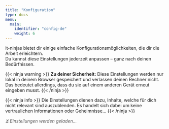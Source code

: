 ```yaml
---
title: "Konfiguration"
type: docs
menu:
  main:
    identifier: "config-de"
    weight: 6
---
```


it-ninjas bietet dir einige einfache Konfigurationsmöglichkeiten, die dir die Arbeit erleichtern.  
Du kannst diese Einstellungen jederzeit anpassen – ganz nach deinen Bedürfnissen.

{{< ninja warning >}}
**Zu deiner Sicherheit:** Diese Einstellungen werden nur lokal in deinem Browser gespeichert und verlassen deinen Rechner nicht.  
Das bedeutet allerdings, dass du sie auf einem anderen Gerät erneut eingeben musst.
{{< /ninja >}}

{{< ninja info >}}
Die Einstellungen dienen dazu, Inhalte, welche für dich nicht relevant sind auszublenden. Es handelt sich dabei um keine
vertraulichen Informationen oder Geheimnisse...
{{< /ninja >}}

<div id="loading-indicator" style="color: #555; font-style: italic; margin-bottom: 1em;">
  ⏳ Einstellungen werden geladen...
</div>

<form id="config-form" style="display: none;">
  <label for="username">Benutzername:</label><br />
  <input type="text" id="username" name="username" /><br /><br />

<label for="localrepo">Pfad zum lokalen Repository (dort wo du deine Übungen speichern willst):</label><br />
<input type="text" id="localrepo" name="localrepo" style="width: 100%;" /><br /><br />

<label for="os">Betriebssystem des Entwicklungsrechners:</label><br />
<select id="os" name="os">
<option value="Windows">Windows</option>
<option value="Linux">Linux</option>
</select><br /><br />

<label for="ausbildungsort">Wahl der Ausbildungsstätte:</label><br />
<select id="ausbildungsort" name="ausbildungsort">
<option value="">(keine)</option>
<option value="SBB">SBB</option>
<option value="89grad">89grad</option>
<option value="Puzzle ITC">Puzzle ITC</option>
<option value="unic">unic</option>
</select><br /><br />

<button type="submit">Speichern</button>

</form>

<p id="save-status" style="color: green; display: none;">Einstellungen gespeichert!</p>

<script>
  function getWithDefault(key, fallback) {
    const value = localStorage.getItem(key);
    if (value === null || value === '') {
      console.log(`ℹ️ ${key} nicht gesetzt → Standardwert verwendet: "${fallback}"`);
      return fallback;
    } else {
      console.log(`✅ ${key} geladen: "${value}"`);
      return value;
    }
  }

  // Laden
  window.addEventListener('DOMContentLoaded', () => {
    console.log("🚀 Lade Konfigurationsformular...");

    const username = getWithDefault('itninja_username', 'u123456');
    const os = getWithDefault('itninja_os', 'Windows');
    const ausbildungsort = getWithDefault('itninja_ausbildungsort', '');

    // Standardpfad berechnen
    let defaultPath = 'C:\\Users\\u123456\\local_repos\\it-ninja-labs';
    if (os.toLowerCase() === 'linux') {
      defaultPath = '/home/u123456/repos.local/it-ninjas-lab';
    }
    defaultPath = defaultPath.replace("u123456", username);
    window.defaultRepoPath = defaultPath; // Merken für später

    const localrepo = getWithDefault('itninja_localrepo', defaultPath);

    // Felder befüllen
    document.getElementById('username').value = username;
    document.getElementById('localrepo').value = localrepo;
    document.getElementById('os').value = os;
    document.getElementById('ausbildungsort').value = ausbildungsort;

    document.getElementById('loading-indicator').style.display = 'none';
    document.getElementById('config-form').style.display = 'block';

    console.log("✅ Formularwerte geladen");
  });

  // Speichern
  document.getElementById('config-form').addEventListener('submit', (e) => {
    e.preventDefault();

    const username = document.getElementById('username').value;
    const os = document.getElementById('os').value;
    const ausbildungsort = document.getElementById('ausbildungsort').value;
    const localrepoInput = document.getElementById('localrepo').value;

    localStorage.setItem('itninja_username', username);
    localStorage.setItem('itninja_os', os);
    localStorage.setItem('itninja_ausbildungsort', ausbildungsort);

    if (localrepoInput === window.defaultRepoPath) {
      localStorage.setItem('itninja_localrepo', '');
      console.log('ℹ️ Default-Repo erkannt → leer gespeichert');
    } else {
      localStorage.setItem('itninja_localrepo', localrepoInput);
      console.log(`✅ Custom-Repo gespeichert: "${localrepoInput}"`);
    }

    const status = document.getElementById('save-status');
    status.style.display = 'block';

    setTimeout(() => location.reload(), 500); // 🔁 Neu laden nach kurzer Pause
  });
</script>
